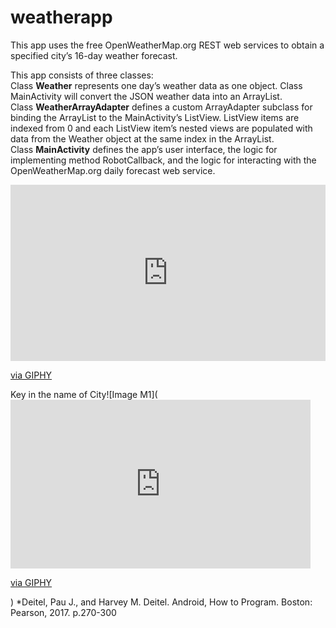 # weatherapp
This app uses the free OpenWeatherMap.org REST web services to obtain a specified city’s 16-day weather forecast.

This app consists of three classes:<br/>
Class **Weather** represents one day’s weather data as one object. Class MainActivity will convert the JSON weather data into an ArrayList<Weather>.<br/>
Class **WeatherArrayAdapter** defines a custom ArrayAdapter subclass for binding the ArrayList<Weather> to the MainActivity’s ListView. ListView items are indexed from 0 and each ListView item’s nested views are populated with data from the Weather object at the same index in the ArrayList<Weather>.<br/>
Class **MainActivity** defines the app’s user interface, the logic for implementing method RobotCallback, and the logic for interacting with the OpenWeatherMap.org daily forecast web service.<br/>
  <div style="width:100%;height:0;padding-bottom:56%;position:relative;"><iframe src="https://giphy.com/embed/H5xCSvcx6Hi1m7M5JO" width="100%" height="100%" style="position:absolute" frameBorder="0" class="giphy-embed" allowFullScreen></iframe></div><p><a href="https://giphy.com/gifs/H5xCSvcx6Hi1m7M5JO">via GIPHY</a></p>
Key in the name of City![Image M1](<iframe src="https://giphy.com/embed/H5xCSvcx6Hi1m7M5JO" width="480" height="270" frameBorder="0" class="giphy-embed" allowFullScreen></iframe><p><a href="https://giphy.com/gifs/H5xCSvcx6Hi1m7M5JO">via GIPHY</a></p>)
*Deitel, Pau J., and Harvey M. Deitel. Android, How to Program. Boston: Pearson, 2017. p.270-300
